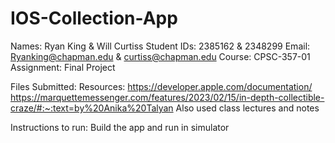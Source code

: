# IOS-Collection-App

Names: Ryan King & Will Curtiss
Student IDs: 2385162 & 2348299
Email: Ryanking@chapman.edu & curtiss@chapman.edu
Course: CPSC-357-01
Assignment: Final Project

Files Submitted: 
Resources: https://developer.apple.com/documentation/ 
https://marquettemessenger.com/features/2023/02/15/in-depth-collectible-craze/#:~:text=by%20Anika%20Talyan
Also used class lectures and notes

Instructions to run: Build the app and run in simulator
